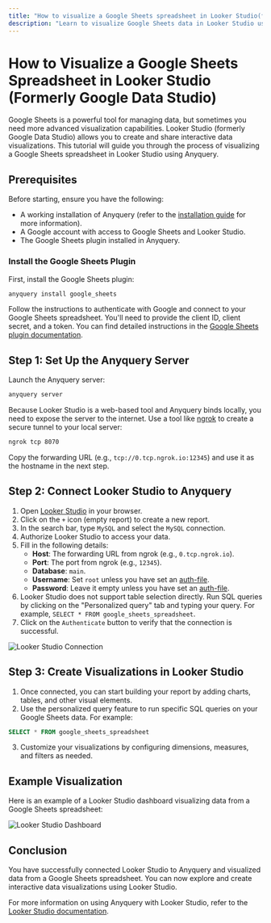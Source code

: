 ```yaml
---
title: "How to visualize a Google Sheets spreadsheet in Looker Studio(formerly Google Data Studio)?"
description: "Learn to visualize Google Sheets data in Looker Studio using Anyquery. Follow steps to install plugins, set up servers, connect, and create interactive visualizations."
---
```


# How to Visualize a Google Sheets Spreadsheet in Looker Studio (Formerly Google Data Studio)

Google Sheets is a powerful tool for managing data, but sometimes you need more advanced visualization capabilities. Looker Studio (formerly Google Data Studio) allows you to create and share interactive data visualizations. This tutorial will guide you through the process of visualizing a Google Sheets spreadsheet in Looker Studio using Anyquery.

## Prerequisites

Before starting, ensure you have the following:
- A working installation of Anyquery (refer to the [installation guide](https://anyquery.dev/docs/#installation) for more information).
- A Google account with access to Google Sheets and Looker Studio.
- The Google Sheets plugin installed in Anyquery.

### Install the Google Sheets Plugin

First, install the Google Sheets plugin:

```bash
anyquery install google_sheets
```

Follow the instructions to authenticate with Google and connect to your Google Sheets spreadsheet. You'll need to provide the client ID, client secret, and a token. You can find detailed instructions in the [Google Sheets plugin documentation](https://anyquery.dev/integrations/google_sheets).

## Step 1: Set Up the Anyquery Server

Launch the Anyquery server:

```bash
anyquery server
```

Because Looker Studio is a web-based tool and Anyquery binds locally, you need to expose the server to the internet. Use a tool like [ngrok](https://ngrok.com/) to create a secure tunnel to your local server:

```bash
ngrok tcp 8070
```

Copy the forwarding URL (e.g., `tcp://0.tcp.ngrok.io:12345`) and use it as the hostname in the next step.

## Step 2: Connect Looker Studio to Anyquery

1. Open [Looker Studio](https://lookerstudio.google.com/u/0/navigation/reporting) in your browser.
2. Click on the `+` icon (empty report) to create a new report.
3. In the search bar, type `MySQL` and select the `MySQL` connection.
4. Authorize Looker Studio to access your data.
5. Fill in the following details:
   - **Host**: The forwarding URL from ngrok (e.g., `0.tcp.ngrok.io`).
   - **Port**: The port from ngrok (e.g., `12345`).
   - **Database**: `main`.
   - **Username**: Set `root` unless you have set an [auth-file](https://anyquery.dev/docs/usage/mysql-server#adding-authentication).
   - **Password**: Leave it empty unless you have set an [auth-file](https://anyquery.dev/docs/usage/mysql-server#adding-authentication).
6. Looker Studio does not support table selection directly. Run SQL queries by clicking on the "Personalized query" tab and typing your query. For example, `SELECT * FROM google_sheets_spreadsheet`.
7. Click on the `Authenticate` button to verify that the connection is successful.

![Looker Studio Connection](/images/docs/looker.svg)

## Step 3: Create Visualizations in Looker Studio

1. Once connected, you can start building your report by adding charts, tables, and other visual elements.
2. Use the personalized query feature to run specific SQL queries on your Google Sheets data. For example:

```sql
SELECT * FROM google_sheets_spreadsheet
```

3. Customize your visualizations by configuring dimensions, measures, and filters as needed.

## Example Visualization

Here is an example of a Looker Studio dashboard visualizing data from a Google Sheets spreadsheet:

![Looker Studio Dashboard](/images/docs/oE0a8dtb.png)

## Conclusion

You have successfully connected Looker Studio to Anyquery and visualized data from a Google Sheets spreadsheet. You can now explore and create interactive data visualizations using Looker Studio.

For more information on using Anyquery with Looker Studio, refer to the [Looker Studio documentation](https://anyquery.dev/integrations/looker-studio).
